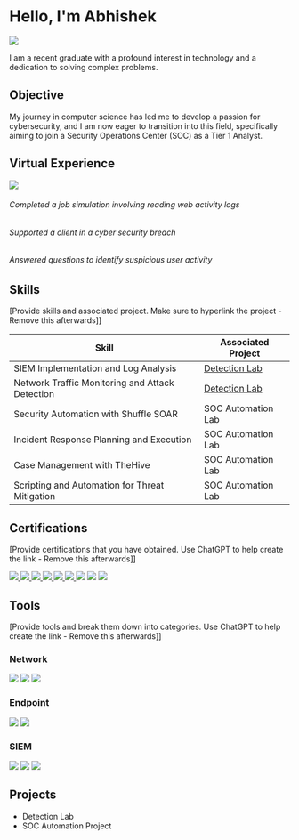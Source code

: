 # Hello, I'm Abhishek
<a href="www.linkedin.com/in/abhishek-rajamani-44a488379"><img src="https://img.shields.io/badge/-LinkedIn-0072b1?&style=for-the-badge&logo=linkedin&logoColor=white" /></a>


I am a recent graduate with a profound interest in technology and a dedication to solving complex problems.

## Objective

My journey in computer science has led me to develop a passion for cybersecurity, and I am now eager to transition into this field, specifically aiming to join a Security Operations Center (SOC) as a Tier 1 Analyst.

## Virtual Experience 

<img src="https://img.shields.io/badge/-Deloitte%20Cyber%20Job%20Simulation-86BC25?style=for-the-badge&logo=deloitte&logoColor=white" />
<H6>Completed a job simulation involving reading web activity logs </H6>
<H6>Supported a client in a cyber security breach </H6>
<H6>Answered questions to identify suspicious user activity </H6> 

## Skills
[Provide skills and associated project. Make sure to hyperlink the project - Remove this afterwards]]

| Skill                                         | Associated Project         |
|-----------------------------------------------|----------------------------|
| SIEM Implementation and Log Analysis          | <a href="https://google.com">Detection Lab</a>|
| Network Traffic Monitoring and Attack Detection | <a href="https://google.com">Detection Lab</a>|
| Security Automation with Shuffle SOAR         | SOC Automation Lab|
| Incident Response Planning and Execution      | SOC Automation Lab|
| Case Management with TheHive                  | SOC Automation Lab|
| Scripting and Automation for Threat Mitigation | SOC Automation Lab|

## Certifications
[Provide certifications that you have obtained. Use ChatGPT to help create the link - Remove this afterwards]]
<div>
<a href="https://learn.mastermindassurance.com/certificates/6gt94epedk" target="_blank">
<img src="https://img.shields.io/badge/-ISO%2FIEC%2027001%3A2022%20Lead%20Auditor-0033A0?style=for-the-badge&logo=trustedshops&logoColor=white" />
 
</a>
    
<a href="https://tryhackme-certificates.s3-eu-west-1.amazonaws.com/THM-BZOWGMGPBX.pdf" target="_blank">
  <img src="https://img.shields.io/badge/-TryHackMe%20SOC%20Level%201-FF0000?style=for-the-badge&logo=tryhackme&logoColor=white" />
</a>
<a href="https://app.letsdefend.io/certificate/show/8598c736-6258-4053-b226-850ce568ecac" target="_blank">
  <img src="https://img.shields.io/badge/-LetsDefend%20SOC-0A192F?style=for-the-badge&logo=letsdefend&logoColor=white" />
</a>
<a href="https://app.letsdefend.io/certificate/show/5f454f0c-5021-4a3a-be77-7a84744cb296" target="_blank" rel="noopener noreferrer">
  <img src="https://img.shields.io/badge/-LetsDefend%20Programming%20for%20Cybersecurity-0A192F?style=for-the-badge&logo=letsdefend&logoColor=white" />
</a>

<a href="https://catalog-education.oracle.com/ords/certview/sharebadge?id=72A41C3D54D88B267AE5D9B5B36BB734D403EBD708008023C38D561903638E00">
   <img src="https://img.shields.io/badge/-Oracle%20Certified%20OCI%20Foundations%20Associate-F80000?style=for-the-badge&logo=oracle&logoColor=white" />
</a>

<a href="https://catalog-education.oracle.com/ords/certview/sharebadge?id=46C295737C97CD40BCD8A44BBDE886419D2E2C570C294C25D321DF1C773BA265">
   <img src="https://img.shields.io/badge/-Oracle%20Certified%20AI%20Foundations%20Associate-F80000?style=for-the-badge&logo=oracle&logoColor=white" />
</a>

<img src="https://img.shields.io/badge/-A%2B-4D4D4D?&style=for-the-badge&logo=CompTIA&logoColor=white" />
<img src="https://img.shields.io/badge/-CDSA-006400?&style=for-the-badge&logoColor=white" />
<img src="https://img.shields.io/badge/-CCD-000080?&style=for-the-badge&logoColor=white" />
</div>

## Tools
[Provide tools and break them down into categories. Use ChatGPT to help create the link - Remove this afterwards]]

### Network
<div>
    <img src="https://img.shields.io/badge/-Wireshark-1679A7?&style=for-the-badge&logo=Wireshark&logoColor=white" />
    <img src="https://img.shields.io/badge/-Suricata-EF3B2D?&style=for-the-badge&logo=Suricata&logoColor=white" />
    <img src="https://img.shields.io/badge/-Zeek-777BB4?&style=for-the-badge&logo=Zeek&logoColor=white" />
</div>

### Endpoint
<div>
    <img src="https://img.shields.io/badge/-Microsoft_Defender_for_Endpoint-00A4EF?&style=for-the-badge&logo=Microsoft&logoColor=white" />
    <img src="https://img.shields.io/badge/-Velociraptor-4B275F?&style=for-the-badge&logo=Velociraptor&logoColor=white" />
</div>

### SIEM
<div>
    <img src="https://img.shields.io/badge/-Microsoft_Sentinel-0078D4?&style=for-the-badge&logo=Microsoft&logoColor=white" />
    <img src="https://img.shields.io/badge/-Splunk-000000?&style=for-the-badge&logo=Splunk&logoColor=white" />
    <img src="https://img.shields.io/badge/-Elastic-005571?&style=for-the-badge&logo=Elastic&logoColor=white" />
</div>







## Projects
- Detection Lab
- SOC Automation Project
